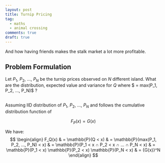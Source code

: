 ```yaml
---
layout: post
title: Turnip Pricing
tag:
  - maths
  - animal crossing
comments: true
draft: true
---
```


And how having friends makes the stalk market a lot more profitable.

## Problem Formulation

Let $P_1$, $P_2$, ..., $P_N$ be the turnip prices observed on $N$ different island. What are the distribution, expected value and variance for $Q$ where $ = max(P_1, P_2, ..., P_N)$ ?

## 
Assuming IID distribution of $P_1$, $P_2$, ..., $P_N$ and follows the cumulative distribution function of

$$
F_P(x) = G(x)
$$

We have:
$$
\begin{align}
F_Q(x) 
& = \mathbb{P}(Q < x)
& = \mathbb{P}(max(P_1, P_2, ..., P_N) < x)
& = \mathbb{P}(P_1 < x ∩ P_2 < x ∩ ... ∩ P_N < x)
& = \mathbb{P}(P_1 < x) \mathbb{P}(P_2 < x) \mathbb{P}(P_N < x)
& = {G(x)}^N
\end{align}
$$
